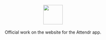 <p align=center>
  <img src="https://attendr.app/assets/img/attendr-logo.png" height="64">
  <br><br>Official work on the website for the Attendr app.
</p>

